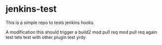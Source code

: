 # jenkins-test
This is a simple repo to tests jenkins hooks

A modification this should trigger a build2
mod pull req
mod pull req again
test
tets
test with other plugin
test
yrdy
